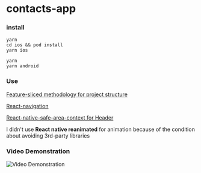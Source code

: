 # contacts-app

### install
```
yarn
cd ios && pod install
yarn ios
```

```
yarn
yarn android
```

### Use

[Feature-sliced methodology for project structure](https://feature-sliced.design/en/)

[React-navigation](https://reactnavigation.org/)

[React-native-safe-area-context for Header](https://github.com/th3rdwave/react-native-safe-area-context)

I didn't use **React native reanimated** for animation because of the condition about avoiding 3rd-party libraries

### Video Demonstration

![Video Demonstration](https://github.com/annasychugina/contacts-app/blob/bf163bb93962f37b319f0a4b65602ff22cf082ea/app.gif)
